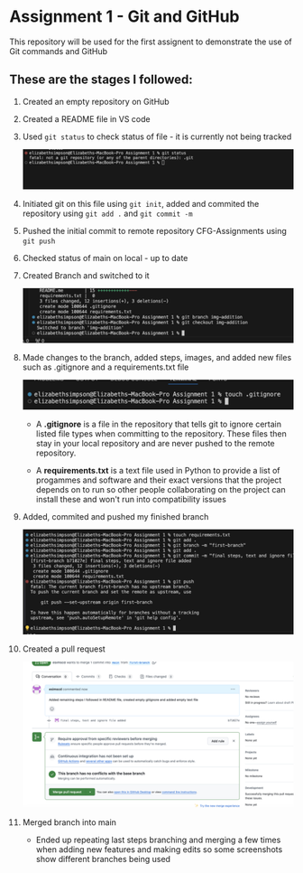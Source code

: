 # Assignment 1 - Git and GitHub

This repository will be used for the first assignent to demonstrate the use of Git commands and GitHub

## These are the stages I followed:

1. Created an empty repository on GitHub
2. Created a README file in VS code
3. Used `git status` to check status of file - it is currently not being tracked

   ![screenshot checking status of main](img/image-1.png)

4. Initiated git on this file using `git init`, added and commited the repository using `git add .` and `git commit -m`
5. Pushed the initial commit to remote repository CFG-Assignments using `git push`
6. Checked status of main on local - up to date
7. Created Branch and switched to it

   ![Screenshot of git commands used in terminal to create branch](img/branchandcheckoutImg.png)

8. Made changes to the branch, added steps, images, and added new files such as .gitignore and a requirements.txt file

   ![Screenshot of ignore created using touch](img/touchifgnore.png)

   - A **.gitignore** is a file in the repository that tells git to ignore certain listed file types when committing to the repository.
     These files then stay in your local repository and are never pushed to the remote repository.

   - A **requirements.txt** is a text file used in Python to provide a list of progammes and software and their exact versions that the project depends on to run so other people collaborating on the project can install these and won't run into compatibility issues

9. Added, commited and pushed my finished branch

   ![Screenshot of adding and committing branch](img/addcommitbranch.png)

10. Created a pull request

    ![Screenshot of merge request on Git Hub](img/pullreq.png)

11. Merged branch into main
    - Ended up repeating last steps branching and merging a few times when adding new features and making edits so some screenshots show different branches being used
